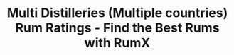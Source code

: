 ---
country:
  categoryID: 48
  code: ''
  en: Multiple countries
  path: multiple-countries
description: Looking for the best rums from the Multi Distilleries? Discover 180 rums
  from Multi Distilleries in the world's largest rum database!
distillery: Multi Distilleries
last_modified_at: '2024-04-19'
permalink: /distilleries/multi-distilleries/
popular_bottlers:
- name: Corman Collins
  path: corman-collins
  rums: 3
- name: 1423 World Class Spirits
  path: 1423-world-class-spirits
  rums: 1
- name: Mez-Clado
  path: mez-clado
  rums: 5
- name: Valinch & Mallet
  path: valinch-mallet
  rums: 2
- name: "Z\xE9ro Nine Spirits"
  path: zero-nine-spirits
  rums: 2
- name: Wu Dram Clan
  path: wu-dram-clan
  rums: 1
- name: Compagnie des Indes
  path: compagnie-des-indes
  rums: 21
- name: Rum Nation
  path: rum-nation
  rums: 2
- name: Ferroni
  path: ferroni
  rums: 2
- name: Elixir Distillers of London
  path: elixir-distillers-of-london
  rums: 4
- name: Famille Ricci
  path: famille-ricci
  rums: 19
- name: Maison Ferrand
  path: maison-ferrand
  rums: 6
- name: Swell de Spirits
  path: swell-de-spirits
  rums: 3
- name: Old Brothers
  path: old-brothers
  rums: 3
- name: "Twelve Whisky d\u2019Aubrac"
  path: twelve-whisky-daubrac
  rums: 6
- name: Oldman Spirits GmbH
  path: oldman-spirits-gmbh
  rums: 2
- name: Elizabeth Yard
  path: elizabeth-yard
  rums: 1
- name: Sun Juice
  path: sun-juice
  rums: 1
- name: 1731 Fine & Rare
  path: 1731-fine-rare
  rums: 1
- name: J.B. Labat
  path: jb-labat
  rums: 1
- name: Dutch East Indies Trading, Ltd.
  path: dutch-east-indies-trading-ltd
  rums: 1
- name: The Duppy Share
  path: the-duppy-share
  rums: 4
- name: Velier
  path: velier
  rums: 8
- name: La Maison & Velier
  path: la-maison-velier
  rums: 1
- name: Bar Rumbullion
  path: bar-rumbullion
  rums: 1
- name: That Boutique-Y Rum Company
  path: that-boutique-y-rum-company
  rums: 7
- name: Master of Malt
  path: master-of-malt
  rums: 2
- name: Romdeluxe
  path: romdeluxe
  rums: 4
- name: "Pusser\u2018s Rum"
  path: pussers-rum
  rums: 3
- name: Lyme Bay Winery
  path: lyme-bay-winery
  rums: 1
- name: Heinz Eggert GmbH
  path: heinz-eggert-gmbh
  rums: 1
- name: Rest & Be Thankful
  path: rest-be-thankful
  rums: 1
- name: Precious Liquors
  path: precious-liquors
  rums: 1
- name: Fine Spirits
  path: fine-spirits
  rums: 1
- name: Rum Blending Company
  path: rum-blending-company
  rums: 1
- name: Custom Spirit Co.
  path: custom-spirit-co
  rums: 4
- name: Marskdestilleriet
  path: marskdestilleriet
  rums: 1
- name: Samaroli
  path: samaroli
  rums: 2
- name: King Cask
  path: king-cask
  rums: 1
- name: Cave Guildive
  path: cave-guildive
  rums: 1
- name: "\xD6stg\xF6ta Rom AB"
  path: ostgota-rom-ab
  rums: 2
- name: Rum Runner
  path: rum-runner
  rums: 1
- name: Moon Import
  path: moon-import
  rums: 2
- name: Raising Glasses
  path: raising-glasses
  rums: 1
- name: "Alfred Lamb\u2018s"
  path: alfred-lambs
  rums: 1
- name: Pellegrini
  path: pellegrini
  rums: 1
- name: Five & 20 Spirits
  path: five-20-spirits
  rums: 1
- name: Whiskymax
  path: whiskymax
  rums: 1
- name: Bristol Classic Rum
  path: bristol-classic-rum
  rums: 1
- name: "Distillerie Du P\xE9rigord"
  path: distillerie-du-perigord
  rums: 1
- name: Navy Island
  path: navy-island
  rums: 1
- name: Les Rhums du Sud
  path: les-rhums-du-sud
  rums: 1
- name: Le Liquoriste
  path: le-liquoriste
  rums: 1
- name: UK Navy SRD Taunton
  path: uk-navy-srd-taunton
  rums: 1
- name: Vagabond Spirits
  path: vagabond-spirits
  rums: 1
- name: Spirit of Rum
  path: spirit-of-rum
  rums: 2
- name: Silent Ambassador
  path: silent-ambassador
  rums: 1
- name: Hemingway Rum
  path: hemingway-rum
  rums: 1
- name: Border Wine Merchants
  path: border-wine-merchants
  rums: 1
- name: One Eyed Spirit
  path: one-eyed-spirit
  rums: 1
- name: House of Rum
  path: house-of-rum
  rums: 1
- name: Pope Spirits
  path: pope-spirits
  rums: 1
ratings:
  chartData:
  - - '5'
    - 6
    - '#E03E2C'
  - - '15'
    - 4
    - '#E03E2C'
  - - '25'
    - 4
    - '#E03E2C'
  - - '35'
    - 32
    - '#E03E2C'
  - - '45'
    - 81
    - '#EFB500'
  - - '55'
    - 197
    - '#EFB500'
  - - '65'
    - 724
    - '#EFB500'
  - - '75'
    - 1808
    - '#2AA14C'
  - - '85'
    - 1688
    - '#2AA14C'
  - - '95'
    - 233
    - '#2AA14C'
  finishTagsFrequency:
  - - category: &id001
        bgColor: '621812'
        en: Woody
        fgColor: FFFFFF
      categoryID: '17'
      en: Woody
    - 50
  - - category: *id001
      categoryID: '17'
      en: Barrel
    - 20
  - - category: &id003
        bgColor: '621812'
        en: Roasted
        fgColor: FFFFFF
      categoryID: '16'
      en: Roasted
    - 19
  - - category:
        bgColor: '621812'
        en: Spices
        fgColor: FFFFFF
      categoryID: '15'
      en: Vanilla
    - 19
  - - category: *id001
      categoryID: '17'
      en: Oak
    - 18
  - - category:
        bgColor: c48c31
        en: Caramel
        fgColor: FFFFFF
      categoryID: '10'
      en: Caramel
    - 18
  - - category: &id002
        bgColor: 3D77BD
        en: Tastes
        fgColor: FFFFFF
      categoryID: '6'
      en: Spice
    - 18
  - - category:
        bgColor: 7d8386
        en: Mouthfeel
        fgColor: FFFFFF
      categoryID: '7'
      en: Dry
    - 18
  - - category: *id002
      categoryID: '6'
      en: Bitter
    - 17
  - - category: *id003
      categoryID: '16'
      en: Smoky
    - 17
  - - category:
        bgColor: '621812'
        en: Chocolate
        fgColor: FFFFFF
      categoryID: '12'
      en: Chocolate
    - 16
  - - category: *id002
      categoryID: '6'
      en: Spicy
    - 16
  - - category: &id004
        bgColor: c13852
        en: TropicalFruit
        fgColor: FFFFFF
      categoryID: '2'
      en: Tropical fruit
    - 15
  - - category: *id002
      categoryID: '6'
      en: Sweet
    - 15
  - - category:
        bgColor: c13852
        en: Fruity
        fgColor: FFFFFF
      categoryID: '0'
      en: Fruity
    - 15
  - - category:
        bgColor: c13852
        en: DriedFruit
        fgColor: FFFFFF
      categoryID: '1'
      en: Dried fruit
    - 14
  - - category:
        bgColor: c13852
        en: Citrus
        fgColor: FFFFFF
      categoryID: '3'
      en: Citrus
    - 12
  - - category: *id004
      categoryID: '2'
      en: Pineapple
    - 12
  - - category:
        bgColor: 1a727e
        en: Medicinal
        fgColor: FFFFFF
      categoryID: '5'
      en: Ester
    - 11
  - - category: *id004
      categoryID: '2'
      en: Banana
    - 11
  nosingTagsFrequency:
  - - category:
        bgColor: '621812'
        en: Spices
        fgColor: FFFFFF
      categoryID: '15'
      en: Vanilla
    - 51
  - - category: &id005
        bgColor: c13852
        en: TropicalFruit
        fgColor: FFFFFF
      categoryID: '2'
      en: Tropical fruit
    - 40
  - - category: *id005
      categoryID: '2'
      en: Banana
    - 40
  - - category:
        bgColor: '621812'
        en: Woody
        fgColor: FFFFFF
      categoryID: '17'
      en: Woody
    - 40
  - - category:
        bgColor: c13852
        en: Fruity
        fgColor: FFFFFF
      categoryID: '0'
      en: Fruity
    - 36
  - - category: &id008
        bgColor: 1a727e
        en: Medicinal
        fgColor: FFFFFF
      categoryID: '5'
      en: Ester
    - 35
  - - category: *id005
      categoryID: '2'
      en: Pineapple
    - 32
  - - category:
        bgColor: c48c31
        en: Caramel
        fgColor: FFFFFF
      categoryID: '10'
      en: Caramel
    - 27
  - - category: &id006
        bgColor: 3D77BD
        en: Tastes
        fgColor: FFFFFF
      categoryID: '6'
      en: Sweet
    - 20
  - - category: &id007
        bgColor: c13852
        en: DriedFruit
        fgColor: FFFFFF
      categoryID: '1'
      en: Dried fruit
    - 20
  - - category: *id006
      categoryID: '6'
      en: Spicy
    - 17
  - - category:
        bgColor: 1a727e
        en: Alcoholic
        fgColor: FFFFFF
      categoryID: '4'
      en: Alcoholic
    - 16
  - - category: *id006
      categoryID: '6'
      en: Spice
    - 16
  - - category:
        bgColor: '197145'
        en: Vegetal
        fgColor: FFFFFF
      categoryID: '21'
      en: Fresh
    - 16
  - - category:
        bgColor: '197145'
        en: Floral
        fgColor: FFFFFF
      categoryID: '22'
      en: Floral
    - 15
  - - category: *id007
      categoryID: '1'
      en: Raisin
    - 14
  - - category: *id008
      categoryID: '5'
      en: Glue
    - 14
  - - category:
        bgColor: c13852
        en: Citrus
        fgColor: FFFFFF
      categoryID: '3'
      en: Citrus
    - 14
  - - category: *id008
      categoryID: '5'
      en: Solvents
    - 12
  - - category:
        bgColor: '621812'
        en: Roasted
        fgColor: FFFFFF
      categoryID: '16'
      en: Roasted
    - 12
  ratings:
  - 74
  - 78
  - 80
  - 74
  - 79
  - 78
  - 77
  - 85
  - 76
  - 83
  - 86
  - 77
  - 73
  - 78
  - 71
  - 80
  - 86
  - 82
  - 84
  - 84
  - 85
  - 80
  - 47
  - 50
  - 83
  - 82
  - 85
  - 80
  - 83
  - 84
  - 84
  - 85
  - 84
  - 84
  - 85
  - 82
  - 92
  - 79
  - 80
  - 82
  - 84
  - 82
  - 84
  - 82
  - 78
  - 83
  - 77
  - 75
  - 82
  - 82
  - 85
  - 80
  - 85
  - 80
  - 81
  - 81
  - 84
  - 94
  - 81
  - 82
  - 82
  - 87
  - 82
  - 71
  - 79
  - 76
  - 93
  - 85
  - 84
  - 85
  - 88
  - 79
  - 85
  - 84
  - 84
  - 82
  - 78
  - 79
  - 83
  - 89
  - 83
  - 84
  - 86
  - 88
  - 87
  - 70
  - 90
  - 88
  - 87
  - 80
  - 85
  - 86
  - 86
  - 85
  - 83
  - 90
  - 84
  - 100
  - 90
  - 87
  - 84
  - 84
  - 88
  - 87
  - 80
  - 89
  - 84
  - 80
  - 78
  - 85
  - 84
  - 89
  - 79
  - 84
  - 87
  - 80
  - 86
  - 81
  - 87
  - 85
  - 85
  - 85
  - 70
  - 71
  - 75
  - 75
  - 88
  - 84
  - 86
  - 84
  - 87
  - 85
  - 84
  - 85
  - 85
  - 79
  - 87
  - 73
  - 85
  - 84
  - 87
  - 82
  - 90
  - 87
  - 80
  - 75
  - 90
  - 78
  - 87
  - 90
  - 85
  - 80
  - 82
  - 87
  - 94
  - 86
  - 86
  - 82
  - 86
  - 86
  - 83
  - 86
  - 88
  - 82
  - 88
  - 88
  - 85
  - 80
  - 82
  - 86
  - 90
  - 85
  - 83
  - 84
  - 80
  - 84
  - 90
  - 80
  - 86
  - 84
  - 78
  - 82
  - 67
  - 67
  - 75
  - 70
  - 60
  - 51
  - 41
  - 56
  - 65
  - 73
  - 61
  - 60
  - 80
  - 71
  - 77
  - 69
  - 78
  - 72
  - 75
  - 77
  - 67
  - 62
  - 73
  - 72
  - 78
  - 60
  - 74
  - 88
  - 80
  - 79
  - 72
  - 63
  - 84
  - 80
  - 66
  - 74
  - 85
  - 82
  - 65
  - 15
  - 40
  - 69
  - 65
  - 70
  - 75
  - 63
  - 64
  - 70
  - 76
  - 84
  - 64
  - 80
  - 88
  - 64
  - 70
  - 64
  - 70
  - 65
  - 78
  - 80
  - 80
  - 85
  - 40
  - 70
  - 77
  - 50
  - 50
  - 70
  - 80
  - 70
  - 69
  - 70
  - 70
  - 70
  - 56
  - 40
  - 58
  - 55
  - 60
  - 81
  - 71
  - 50
  - 40
  - 69
  - 80
  - 80
  - 70
  - 63
  - 70
  - 70
  - 70
  - 60
  - 50
  - 74
  - 90
  - 74
  - 76
  - 75
  - 70
  - 69
  - 70
  - 80
  - 80
  - 50
  - 80
  - 70
  - 70
  - 70
  - 80
  - 80
  - 50
  - 73
  - 80
  - 70
  - 80
  - 70
  - 70
  - 75
  - 81
  - 70
  - 70
  - 80
  - 74
  - 72
  - 80
  - 72
  - 40
  - 75
  - 75
  - 62
  - 70
  - 68
  - 79
  - 70
  - 58
  - 72
  - 63
  - 75
  - 73
  - 79
  - 60
  - 50
  - 71
  - 70
  - 52
  - 75
  - 74
  - 69
  - 38
  - 67
  - 70
  - 73
  - 60
  - 75
  - 75
  - 86
  - 80
  - 68
  - 64
  - 74
  - 77
  - 75
  - 70
  - 57
  - 88
  - 80
  - 70
  - 72
  - 70
  - 70
  - 70
  - 71
  - 72
  - 80
  - 49
  - 75
  - 54
  - 72
  - 75
  - 73
  - 70
  - 68
  - 69
  - 68
  - 75
  - 81
  - 60
  - 69
  - 65
  - 72
  - 71
  - 63
  - 70
  - 80
  - 85
  - 88
  - 83
  - 80
  - 84
  - 85
  - 82
  - 72
  - 85
  - 81
  - 82
  - 91
  - 83
  - 83
  - 86
  - 93
  - 89
  - 90
  - 90
  - 85
  - 88
  - 90
  - 89
  - 82
  - 92
  - 85
  - 87
  - 88
  - 85
  - 75
  - 85
  - 90
  - 93
  - 82
  - 68
  - 85
  - 85
  - 86
  - 88
  - 88
  - 91
  - 86
  - 81
  - 83
  - 87
  - 83
  - 86
  - 89
  - 88
  - 90
  - 89
  - 88
  - 80
  - 79
  - 95
  - 85
  - 86
  - 88
  - 89
  - 88
  - 87
  - 87
  - 86
  - 81
  - 87
  - 89
  - 77
  - 70
  - 83
  - 50
  - 83
  - 82
  - 82
  - 87
  - 90
  - 86
  - 89
  - 80
  - 84
  - 88
  - 90
  - 85
  - 80
  - 90
  - 88
  - 74
  - 100
  - 93
  - 89
  - 78
  - 85
  - 91
  - 84
  - 81
  - 88
  - 90
  - 100
  - 89
  - 80
  - 86
  - 85
  - 88
  - 89
  - 87
  - 88
  - 92
  - 89
  - 70
  - 90
  - 80
  - 90
  - 86
  - 78
  - 84
  - 85
  - 88
  - 80
  - 83
  - 90
  - 82
  - 86
  - 92
  - 89
  - 89
  - 85
  - 89
  - 90
  - 84
  - 89
  - 87
  - 90
  - 88
  - 86
  - 82
  - 90
  - 80
  - 65
  - 88
  - 88
  - 88
  - 87
  - 80
  - 87
  - 88
  - 88
  - 88
  - 87
  - 82
  - 70
  - 84
  - 86
  - 89
  - 70
  - 72
  - 90
  - 85
  - 84
  - 85
  - 86
  - 65
  - 88
  - 88
  - 89
  - 85
  - 86
  - 76
  - 88
  - 88
  - 85
  - 87
  - 87
  - 91
  - 60
  - 85
  - 80
  - 92
  - 93
  - 87
  - 83
  - 88
  - 68
  - 92
  - 89
  - 93
  - 72
  - 88
  - 83
  - 78
  - 91
  - 91
  - 91
  - 85
  - 90
  - 82
  - 86
  - 85
  - 81
  - 90
  - 86
  - 88
  - 82
  - 66
  - 75
  - 80
  - 56
  - 80
  - 88
  - 70
  - 78
  - 70
  - 55
  - 72
  - 78
  - 72
  - 100
  - 88
  - 72
  - 70
  - 60
  - 68
  - 81
  - 80
  - 60
  - 55
  - 80
  - 75
  - 75
  - 59
  - 70
  - 73
  - 75
  - 69
  - 75
  - 66
  - 58
  - 73
  - 65
  - 73
  - 67
  - 76
  - 50
  - 73
  - 80
  - 74
  - 75
  - 76
  - 80
  - 71
  - 77
  - 70
  - 76
  - 79
  - 78
  - 56
  - 50
  - 75
  - 80
  - 72
  - 75
  - 75
  - 80
  - 80
  - 71
  - 74
  - 71
  - 75
  - 72
  - 72
  - 70
  - 100
  - 70
  - 75
  - 61
  - 68
  - 80
  - 76
  - 77
  - 85
  - 72
  - 70
  - 81
  - 70
  - 85
  - 90
  - 60
  - 55
  - 70
  - 74
  - 80
  - 60
  - 75
  - 80
  - 60
  - 80
  - 35
  - 70
  - 70
  - 70
  - 66
  - 65
  - 80
  - 60
  - 76
  - 80
  - 70
  - 75
  - 80
  - 85
  - 80
  - 68
  - 67
  - 75
  - 52
  - 70
  - 60
  - 60
  - 73
  - 70
  - 77
  - 52
  - 70
  - 72
  - 76
  - 70
  - 75
  - 74
  - 90
  - 80
  - 70
  - 70
  - 66
  - 70
  - 73
  - 90
  - 70
  - 75
  - 70
  - 74
  - 80
  - 70
  - 70
  - 78
  - 70
  - 76
  - 80
  - 70
  - 66
  - 78
  - 80
  - 70
  - 75
  - 80
  - 74
  - 82
  - 80
  - 78
  - 77
  - 65
  - 72
  - 78
  - 78
  - 79
  - 70
  - 75
  - 79
  - 70
  - 80
  - 64
  - 79
  - 67
  - 70
  - 67
  - 64
  - 69
  - 75
  - 72
  - 88
  - 68
  - 79
  - 51
  - 70
  - 57
  - 72
  - 68
  - 69
  - 73
  - 69
  - 71
  - 60
  - 68
  - 86
  - 71
  - 77
  - 80
  - 79
  - 75
  - 80
  - 50
  - 73
  - 73
  - 70
  - 70
  - 73
  - 68
  - 82
  - 89
  - 81
  - 76
  - 63
  - 81
  - 76
  - 74
  - 90
  - 74
  - 62
  - 75
  - 74
  - 75
  - 71
  - 78
  - 60
  - 72
  - 72
  - 75
  - 62
  - 70
  - 70
  - 73
  - 79
  - 80
  - 69
  - 69
  - 62
  - 70
  - 77
  - 80
  - 78
  - 74
  - 79
  - 81
  - 84
  - 72
  - 82
  - 79
  - 78
  - 73
  - 72
  - 87
  - 79
  - 84
  - 81
  - 84
  - 80
  - 84
  - 82
  - 80
  - 82
  - 84
  - 82
  - 81
  - 82
  - 82
  - 81
  - 86
  - 86
  - 84
  - 85
  - 79
  - 90
  - 80
  - 82
  - 94
  - 82
  - 84
  - 79
  - 82
  - 85
  - 75
  - 80
  - 81
  - 100
  - 81
  - 100
  - 83
  - 79
  - 88
  - 81
  - 80
  - 80
  - 84
  - 82
  - 80
  - 80
  - 81
  - 79
  - 81
  - 82
  - 80
  - 87
  - 82
  - 82
  - 83
  - 81
  - 87
  - 62
  - 65
  - 76
  - 84
  - 70
  - 80
  - 73
  - 78
  - 59
  - 85
  - 77
  - 80
  - 69
  - 65
  - 70
  - 77
  - 67
  - 79
  - 69
  - 65
  - 70
  - 85
  - 75
  - 71
  - 81
  - 84
  - 79
  - 73
  - 80
  - 75
  - 79
  - 77
  - 76
  - 65
  - 80
  - 50
  - 75
  - 76
  - 75
  - 90
  - 76
  - 80
  - 73
  - 79
  - 90
  - 80
  - 65
  - 77
  - 70
  - 70
  - 71
  - 66
  - 80
  - 83
  - 60
  - 97
  - 75
  - 77
  - 90
  - 68
  - 90
  - 75
  - 77
  - 75
  - 71
  - 65
  - 80
  - 10
  - 80
  - 80
  - 85
  - 77
  - 77
  - 79
  - 79
  - 80
  - 79
  - 74
  - 85
  - 78
  - 78
  - 79
  - 79
  - 77
  - 82
  - 74
  - 76
  - 75
  - 65
  - 78
  - 65
  - 80
  - 75
  - 69
  - 79
  - 74
  - 80
  - 73
  - 52
  - 60
  - 84
  - 71
  - 76
  - 75
  - 74
  - 70
  - 75
  - 40
  - 57
  - 75
  - 80
  - 82
  - 69
  - 81
  - 87
  - 78
  - 82
  - 92
  - 88
  - 98
  - 86
  - 83
  - 82
  - 80
  - 74
  - 89
  - 88
  - 88
  - 88
  - 82
  - 86
  - 80
  - 75
  - 86
  - 83
  - 82
  - 78
  - 89
  - 89
  - 81
  - 81
  - 88
  - 85
  - 90
  - 84
  - 74
  - 70
  - 84
  - 82
  - 59
  - 80
  - 84
  - 72
  - 88
  - 83
  - 84
  - 82
  - 87
  - 89
  - 89
  - 92
  - 73
  - 65
  - 75
  - 67
  - 72
  - 76
  - 69
  - 72
  - 65
  - 70
  - 68
  - 67
  - 80
  - 70
  - 75
  - 70
  - 85
  - 74
  - 81
  - 48
  - 39
  - 68
  - 36
  - 60
  - 50
  - 67
  - 60
  - 65
  - 58
  - 21
  - 80
  - 64
  - 69
  - 79
  - 70
  - 65
  - 65
  - 70
  - 52
  - 70
  - 83
  - 69
  - 60
  - 86
  - 87
  - 82
  - 88
  - 82
  - 84
  - 90
  - 90
  - 82
  - 83
  - 87
  - 84
  - 83
  - 88
  - 71
  - 70
  - 77
  - 68
  - 68
  - 80
  - 79
  - 59
  - 77
  - 53
  - 90
  - 65
  - 70
  - 69
  - 65
  - 70
  - 40
  - 70
  - 70
  - 70
  - 70
  - 74
  - 70
  - 68
  - 70
  - 66
  - 55
  - 74
  - 72
  - 70
  - 67
  - 72
  - 77
  - 69
  - 71
  - 70
  - 67
  - 67
  - 70
  - 70
  - 70
  - 70
  - 60
  - 74
  - 70
  - 73
  - 80
  - 60
  - 70
  - 40
  - 70
  - 85
  - 45
  - 70
  - 82
  - 72
  - 75
  - 69
  - 70
  - 77
  - 70
  - 74
  - 80
  - 81
  - 72
  - 60
  - 72
  - 69
  - 71
  - 64
  - 75
  - 72
  - 70
  - 72
  - 64
  - 67
  - 40
  - 90
  - 70
  - 70
  - 70
  - 78
  - 72
  - 70
  - 60
  - 75
  - 45
  - 70
  - 68
  - 83
  - 84
  - 79
  - 65
  - 75
  - 80
  - 80
  - 70
  - 73
  - 89
  - 69
  - 74
  - 85
  - 93
  - 87
  - 89
  - 85
  - 82
  - 65
  - 80
  - 74
  - 77
  - 75
  - 75
  - 72
  - 60
  - 100
  - 76
  - 75
  - 73
  - 76
  - 81
  - 65
  - 75
  - 82
  - 78
  - 70
  - 80
  - 72
  - 60
  - 78
  - 78
  - 75
  - 75
  - 40
  - 77
  - 73
  - 78
  - 67
  - 77
  - 72
  - 78
  - 72
  - 73
  - 74
  - 78
  - 71
  - 85
  - 72
  - 67
  - 68
  - 66
  - 75
  - 74
  - 77
  - 78
  - 78
  - 82
  - 77
  - 72
  - 60
  - 65
  - 80
  - 78
  - 77
  - 60
  - 77
  - 79
  - 76
  - 69
  - 76
  - 78
  - 63
  - 65
  - 74
  - 72
  - 70
  - 74
  - 69
  - 74
  - 68
  - 71
  - 70
  - 72
  - 61
  - 70
  - 69
  - 70
  - 69
  - 78
  - 100
  - 75
  - 78
  - 86
  - 76
  - 80
  - 72
  - 85
  - 78
  - 83
  - 83
  - 87
  - 77
  - 78
  - 73
  - 79
  - 80
  - 80
  - 79
  - 62
  - 79
  - 66
  - 75
  - 76
  - 83
  - 82
  - 77
  - 82
  - 80
  - 81
  - 80
  - 80
  - 81
  - 85
  - 66
  - 80
  - 82
  - 80
  - 80
  - 83
  - 80
  - 80
  - 83
  - 82
  - 83
  - 84
  - 80
  - 77
  - 80
  - 80
  - 79
  - 80
  - 82
  - 80
  - 80
  - 82
  - 90
  - 90
  - 81
  - 84
  - 76
  - 82
  - 78
  - 80
  - 80
  - 79
  - 77
  - 85
  - 78
  - 84
  - 84
  - 79
  - 80
  - 75
  - 88
  - 83
  - 85
  - 80
  - 81
  - 80
  - 84
  - 78
  - 77
  - 70
  - 68
  - 82
  - 84
  - 80
  - 88
  - 77
  - 82
  - 70
  - 75
  - 85
  - 84
  - 85
  - 81
  - 83
  - 86
  - 86
  - 86
  - 85
  - 75
  - 84
  - 80
  - 88
  - 72
  - 65
  - 59
  - 80
  - 60
  - 60
  - 88
  - 69
  - 70
  - 59
  - 75
  - 70
  - 65
  - 65
  - 71
  - 70
  - 69
  - 64
  - 80
  - 50
  - 90
  - 75
  - 71
  - 73
  - 73
  - 65
  - 70
  - 80
  - 78
  - 66
  - 75
  - 61
  - 70
  - 70
  - 75
  - 67
  - 75
  - 75
  - 78
  - 79
  - 79
  - 76
  - 83
  - 87
  - 86
  - 80
  - 83
  - 80
  - 79
  - 84
  - 74
  - 81
  - 82
  - 80
  - 80
  - 80
  - 79
  - 85
  - 84
  - 83
  - 84
  - 81
  - 84
  - 83
  - 82
  - 82
  - 85
  - 72
  - 80
  - 84
  - 85
  - 82
  - 83
  - 80
  - 72
  - 84
  - 86
  - 87
  - 90
  - 58
  - 64
  - 79
  - 84
  - 86
  - 92
  - 83
  - 85
  - 86
  - 79
  - 80
  - 87
  - 79
  - 81
  - 79
  - 83
  - 85
  - 84
  - 85
  - 80
  - 79
  - 80
  - 89
  - 70
  - 82
  - 81
  - 90
  - 85
  - 83
  - 83
  - 80
  - 80
  - 84
  - 82
  - 85
  - 80
  - 80
  - 82
  - 85
  - 89
  - 84
  - 89
  - 84
  - 88
  - 88
  - 80
  - 85
  - 84
  - 82
  - 87
  - 90
  - 84
  - 86
  - 73
  - 87
  - 89
  - 77
  - 84
  - 83
  - 75
  - 82
  - 50
  - 85
  - 84
  - 81
  - 73
  - 83
  - 79
  - 90
  - 84
  - 81
  - 82
  - 82
  - 86
  - 82
  - 79
  - 82
  - 86
  - 77
  - 74
  - 84
  - 82
  - 75
  - 89
  - 77
  - 77
  - 76
  - 70
  - 76
  - 75
  - 74
  - 73
  - 78
  - 75
  - 80
  - 80
  - 20
  - 70
  - 76
  - 72
  - 72
  - 70
  - 70
  - 70
  - 45
  - 75
  - 79
  - 72
  - 76
  - 66
  - 78
  - 76
  - 72
  - 72
  - 65
  - 90
  - 90
  - 90
  - 90
  - 88
  - 75
  - 91
  - 93
  - 90
  - 91
  - 92
  - 87
  - 92
  - 81
  - 89
  - 90
  - 75
  - 89
  - 84
  - 88
  - 83
  - 100
  - 89
  - 95
  - 90
  - 86
  - 90
  - 90
  - 88
  - 80
  - 88
  - 88
  - 88
  - 83
  - 88
  - 75
  - 89
  - 86
  - 88
  - 87
  - 90
  - 86
  - 86
  - 84
  - 70
  - 88
  - 83
  - 76
  - 80
  - 85
  - 87
  - 81
  - 81
  - 80
  - 82
  - 83
  - 88
  - 80
  - 70
  - 65
  - 86
  - 83
  - 87
  - 83
  - 92
  - 82
  - 87
  - 85
  - 84
  - 89
  - 87
  - 90
  - 84
  - 32
  - 81
  - 86
  - 83
  - 89
  - 86
  - 85
  - 83
  - 85
  - 85
  - 84
  - 85
  - 85
  - 84
  - 83
  - 84
  - 88
  - 83
  - 86
  - 85
  - 84
  - 84
  - 81
  - 86
  - 80
  - 77
  - 76
  - 55
  - 72
  - 82
  - 84
  - 70
  - 68
  - 75
  - 72
  - 70
  - 68
  - 85
  - 78
  - 78
  - 71
  - 75
  - 79
  - 75
  - 75
  - 79
  - 60
  - 65
  - 44
  - 81
  - 82
  - 60
  - 75
  - 65
  - 56
  - 71
  - 70
  - 45
  - 56
  - 64
  - 85
  - 55
  - 79
  - 72
  - 78
  - 66
  - 75
  - 83
  - 70
  - 74
  - 56
  - 63
  - 75
  - 69
  - 79
  - 75
  - 76
  - 70
  - 78
  - 84
  - 76
  - 81
  - 77
  - 70
  - 77
  - 80
  - 70
  - 66
  - 78
  - 79
  - 47
  - 80
  - 76
  - 73
  - 80
  - 76
  - 70
  - 78
  - 74
  - 80
  - 55
  - 72
  - 77
  - 80
  - 72
  - 69
  - 58
  - 66
  - 71
  - 73
  - 76
  - 75
  - 78
  - 69
  - 77
  - 74
  - 78
  - 65
  - 74
  - 65
  - 70
  - 76
  - 100
  - 81
  - 70
  - 65
  - 71
  - 73
  - 73
  - 80
  - 80
  - 57
  - 74
  - 71
  - 74
  - 80
  - 90
  - 70
  - 78
  - 80
  - 70
  - 86
  - 80
  - 73
  - 87
  - 80
  - 79
  - 75
  - 70
  - 60
  - 79
  - 78
  - 80
  - 76
  - 75
  - 80
  - 70
  - 70
  - 77
  - 74
  - 76
  - 80
  - 78
  - 78
  - 86
  - 84
  - 79
  - 25
  - 70
  - 71
  - 78
  - 76
  - 75
  - 74
  - 82
  - 70
  - 90
  - 80
  - 76
  - 66
  - 77
  - 70
  - 50
  - 70
  - 60
  - 75
  - 83
  - 75
  - 81
  - 80
  - 40
  - 74
  - 86
  - 75
  - 53
  - 78
  - 79
  - 73
  - 50
  - 70
  - 70
  - 73
  - 80
  - 72
  - 35
  - 76
  - 75
  - 77
  - 81
  - 78
  - 80
  - 80
  - 65
  - 78
  - 47
  - 65
  - 79
  - 90
  - 75
  - 74
  - 80
  - 67
  - 59
  - 85
  - 73
  - 79
  - 80
  - 69
  - 75
  - 75
  - 67
  - 72
  - 75
  - 90
  - 80
  - 80
  - 74
  - 60
  - 80
  - 76
  - 76
  - 76
  - 78
  - 76
  - 80
  - 70
  - 70
  - 70
  - 76
  - 75
  - 78
  - 64
  - 81
  - 92
  - 77
  - 56
  - 72
  - 75
  - 78
  - 74
  - 75
  - 64
  - 55
  - 55
  - 76
  - 70
  - 80
  - 85
  - 62
  - 81
  - 79
  - 77
  - 70
  - 78
  - 80
  - 67
  - 74
  - 80
  - 79
  - 74
  - 87
  - 75
  - 55
  - 69
  - 80
  - 80
  - 76
  - 81
  - 74
  - 76
  - 79
  - 77
  - 67
  - 71
  - 73
  - 79
  - 72
  - 75
  - 76
  - 79
  - 75
  - 82
  - 68
  - 78
  - 92
  - 84
  - 80
  - 70
  - 65
  - 75
  - 76
  - 91
  - 85
  - 70
  - 78
  - 80
  - 80
  - 85
  - 70
  - 63
  - 60
  - 67
  - 68
  - 74
  - 68
  - 81
  - 82
  - 88
  - 87
  - 85
  - 89
  - 86
  - 88
  - 86
  - 72
  - 71
  - 73
  - 73
  - 50
  - 68
  - 59
  - 63
  - 40
  - 45
  - 80
  - 48
  - 62
  - 91
  - 94
  - 72
  - 78
  - 50
  - 78
  - 81
  - 82
  - 84
  - 87
  - 79
  - 83
  - 75
  - 72
  - 78
  - 70
  - 70
  - 75
  - 77
  - 90
  - 84
  - 90
  - 74
  - 60
  - 81
  - 78
  - 80
  - 79
  - 80
  - 83
  - 74
  - 83
  - 94
  - 90
  - 93
  - 88
  - 84
  - 92
  - 98
  - 90
  - 88
  - 90
  - 94
  - 93
  - 87
  - 90
  - 88
  - 91
  - 86
  - 90
  - 88
  - 89
  - 93
  - 88
  - 90
  - 80
  - 82
  - 85
  - 91
  - 91
  - 80
  - 83
  - 84
  - 93
  - 90
  - 85
  - 91
  - 91
  - 91
  - 88
  - 100
  - 93
  - 86
  - 90
  - 100
  - 89
  - 85
  - 89
  - 81
  - 80
  - 88
  - 89
  - 89
  - 92
  - 94
  - 88
  - 94
  - 91
  - 91
  - 92
  - 93
  - 90
  - 92
  - 94
  - 92
  - 89
  - 84
  - 90
  - 84
  - 90
  - 90
  - 98
  - 92
  - 89
  - 92
  - 89
  - 88
  - 90
  - 95
  - 73
  - 90
  - 80
  - 95
  - 91
  - 90
  - 94
  - 84
  - 84
  - 91
  - 91
  - 85
  - 83
  - 93
  - 90
  - 91
  - 91
  - 99
  - 90
  - 89
  - 85
  - 89
  - 89
  - 74
  - 77
  - 69
  - 70
  - 89
  - 80
  - 75
  - 74
  - 76
  - 78
  - 91
  - 70
  - 50
  - 83
  - 67
  - 75
  - 80
  - 70
  - 72
  - 75
  - 93
  - 70
  - 76
  - 77
  - 85
  - 94
  - 91
  - 90
  - 75
  - 79
  - 77
  - 73
  - 85
  - 80
  - 64
  - 83
  - 84
  - 40
  - 69
  - 85
  - 80
  - 84
  - 85
  - 83
  - 88
  - 82
  - 78
  - 83
  - 81
  - 80
  - 75
  - 82
  - 59
  - 83
  - 85
  - 87
  - 78
  - 73
  - 84
  - 82
  - 82
  - 77
  - 86
  - 84
  - 81
  - 81
  - 79
  - 87
  - 84
  - 83
  - 84
  - 96
  - 81
  - 80
  - 84
  - 79
  - 80
  - 85
  - 83
  - 80
  - 79
  - 100
  - 88
  - 77
  - 80
  - 75
  - 84
  - 78
  - 80
  - 80
  - 83
  - 77
  - 77
  - 86
  - 85
  - 65
  - 70
  - 75
  - 61
  - 80
  - 69
  - 75
  - 69
  - 67
  - 60
  - 70
  - 70
  - 68
  - 71
  - 68
  - 82
  - 75
  - 79
  - 73
  - 72
  - 78
  - 77
  - 82
  - 83
  - 79
  - 78
  - 77
  - 64
  - 85
  - 70
  - 80
  - 90
  - 85
  - 57
  - 67
  - 75
  - 70
  - 51
  - 60
  - 65
  - 65
  - 70
  - 40
  - 44
  - 45
  - 75
  - 75
  - 72
  - 70
  - 75
  - 80
  - 75
  - 76
  - 73
  - 70
  - 70
  - 78
  - 75
  - 69
  - 69
  - 78
  - 70
  - 91
  - 78
  - 71
  - 75
  - 76
  - 75
  - 55
  - 82
  - 80
  - 40
  - 60
  - 80
  - 81
  - 88
  - 70
  - 78
  - 80
  - 75
  - 75
  - 70
  - 95
  - 70
  - 76
  - 75
  - 83
  - 73
  - 83
  - 71
  - 69
  - 85
  - 87
  - 74
  - 80
  - 79
  - 60
  - 90
  - 80
  - 70
  - 74
  - 73
  - 60
  - 72
  - 77
  - 78
  - 50
  - 85
  - 72
  - 61
  - 79
  - 70
  - 78
  - 60
  - 70
  - 75
  - 74
  - 75
  - 55
  - 70
  - 70
  - 49
  - 75
  - 70
  - 70
  - 73
  - 70
  - 74
  - 76
  - 79
  - 70
  - 78
  - 77
  - 64
  - 75
  - 92
  - 86
  - 77
  - 70
  - 82
  - 79
  - 85
  - 72
  - 85
  - 65
  - 70
  - 61
  - 65
  - 70
  - 82
  - 76
  - 60
  - 60
  - 70
  - 85
  - 60
  - 79
  - 70
  - 70
  - 80
  - 70
  - 75
  - 59
  - 66
  - 80
  - 70
  - 70
  - 70
  - 73
  - 70
  - 77
  - 74
  - 80
  - 80
  - 66
  - 70
  - 85
  - 82
  - 82
  - 70
  - 81
  - 80
  - 54
  - 85
  - 68
  - 80
  - 65
  - 80
  - 80
  - 73
  - 80
  - 70
  - 90
  - 80
  - 75
  - 80
  - 75
  - 90
  - 70
  - 67
  - 70
  - 72
  - 88
  - 80
  - 68
  - 70
  - 65
  - 70
  - 70
  - 71
  - 60
  - 80
  - 70
  - 60
  - 75
  - 90
  - 44
  - 80
  - 80
  - 75
  - 73
  - 80
  - 59
  - 70
  - 40
  - 70
  - 80
  - 58
  - 80
  - 48
  - 48
  - 69
  - 70
  - 55
  - 73
  - 80
  - 100
  - 70
  - 72
  - 70
  - 69
  - 80
  - 80
  - 40
  - 80
  - 75
  - 80
  - 50
  - 82
  - 80
  - 78
  - 80
  - 70
  - 80
  - 60
  - 74
  - 80
  - 80
  - 77
  - 70
  - 60
  - 70
  - 80
  - 70
  - 61
  - 67
  - 68
  - 82
  - 70
  - 50
  - 65
  - 81
  - 68
  - 50
  - 75
  - 68
  - 75
  - 90
  - 78
  - 63
  - 70
  - 65
  - 73
  - 75
  - 77
  - 50
  - 78
  - 80
  - 70
  - 75
  - 37
  - 74
  - 74
  - 67
  - 75
  - 74
  - 65
  - 60
  - 74
  - 66
  - 80
  - 75
  - 87
  - 30
  - 73
  - 75
  - 78
  - 74
  - 60
  - 81
  - 78
  - 71
  - 69
  - 81
  - 85
  - 74
  - 76
  - 72
  - 85
  - 75
  - 75
  - 73
  - 72
  - 58
  - 74
  - 62
  - 78
  - 71
  - 75
  - 70
  - 73
  - 10
  - 75
  - 54
  - 33
  - 75
  - 77
  - 52
  - 74
  - 74
  - 85
  - 72
  - 80
  - 77
  - 77
  - 83
  - 70
  - 73
  - 59
  - 76
  - 80
  - 80
  - 80
  - 78
  - 68
  - 62
  - 74
  - 71
  - 90
  - 75
  - 70
  - 74
  - 56
  - 73
  - 61
  - 74
  - 73
  - 85
  - 77
  - 73
  - 82
  - 76
  - 79
  - 69
  - 83
  - 86
  - 76
  - 60
  - 80
  - 73
  - 84
  - 70
  - 71
  - 80
  - 72
  - 69
  - 60
  - 73
  - 88
  - 80
  - 81
  - 86
  - 80
  - 65
  - 79
  - 81
  - 78
  - 80
  - 80
  - 79
  - 77
  - 78
  - 81
  - 78
  - 82
  - 79
  - 75
  - 81
  - 84
  - 80
  - 87
  - 85
  - 90
  - 78
  - 78
  - 78
  - 61
  - 82
  - 77
  - 79
  - 79
  - 77
  - 76
  - 80
  - 80
  - 72
  - 77
  - 82
  - 79
  - 75
  - 80
  - 81
  - 80
  - 80
  - 78
  - 66
  - 85
  - 86
  - 80
  - 83
  - 85
  - 84
  - 93
  - 80
  - 80
  - 81
  - 73
  - 87
  - 50
  - 84
  - 85
  - 79
  - 83
  - 79
  - 83
  - 84
  - 85
  - 84
  - 90
  - 78
  - 80
  - 80
  - 85
  - 86
  - 80
  - 81
  - 70
  - 82
  - 84
  - 84
  - 88
  - 80
  - 85
  - 75
  - 60
  - 85
  - 81
  - 79
  - 84
  - 72
  - 83
  - 81
  - 82
  - 86
  - 82
  - 83
  - 92
  - 82
  - 91
  - 80
  - 76
  - 81
  - 88
  - 82
  - 80
  - 69
  - 87
  - 89
  - 88
  - 87
  - 80
  - 86
  - 90
  - 85
  - 88
  - 87
  - 89
  - 92
  - 86
  - 84
  - 88
  - 85
  - 85
  - 87
  - 92
  - 90
  - 89
  - 90
  - 88
  - 95
  - 90
  - 85
  - 92
  - 88
  - 79
  - 91
  - 87
  - 85
  - 84
  - 86
  - 84
  - 84
  - 87
  - 80
  - 89
  - 85
  - 84
  - 88
  - 87
  - 91
  - 97
  - 92
  - 95
  - 92
  - 97
  - 87
  - 93
  - 90
  - 90
  - 88
  - 100
  - 83
  - 94
  - 90
  - 89
  - 85
  - 80
  - 80
  - 82
  - 92
  - 85
  - 90
  - 88
  - 87
  - 81
  - 86
  - 90
  - 89
  - 76
  - 80
  - 90
  - 92
  - 88
  - 85
  - 85
  - 88
  - 84
  - 90
  - 90
  - 90
  - 85
  - 100
  - 84
  - 91
  - 88
  - 91
  - 90
  - 90
  - 90
  - 80
  - 100
  - 79
  - 90
  - 92
  - 85
  - 90
  - 86
  - 80
  - 70
  - 90
  - 88
  - 85
  - 90
  - 89
  - 92
  - 90
  - 88
  - 95
  - 88
  - 85
  - 90
  - 90
  - 91
  - 90
  - 89
  - 89
  - 89
  - 90
  - 86
  - 86
  - 91
  - 90
  - 90
  - 90
  - 90
  - 91
  - 93
  - 87
  - 81
  - 78
  - 87
  - 90
  - 90
  - 90
  - 90
  - 90
  - 89
  - 90
  - 90
  - 90
  - 87
  - 90
  - 90
  - 90
  - 87
  - 90
  - 86
  - 92
  - 90
  - 90
  - 90
  - 91
  - 90
  - 89
  - 92
  - 92
  - 87
  - 86
  - 84
  - 89
  - 89
  - 83
  - 92
  - 88
  - 89
  - 90
  - 90
  - 88
  - 91
  - 88
  - 80
  - 88
  - 88
  - 91
  - 91
  - 93
  - 88
  - 87
  - 78
  - 89
  - 89
  - 88
  - 91
  - 90
  - 91
  - 90
  - 88
  - 90
  - 85
  - 90
  - 87
  - 88
  - 87
  - 89
  - 78
  - 88
  - 83
  - 91
  - 88
  - 86
  - 91
  - 89
  - 93
  - 88
  - 88
  - 87
  - 87
  - 85
  - 88
  - 79
  - 91
  - 93
  - 85
  - 85
  - 90
  - 90
  - 86
  - 90
  - 87
  - 91
  - 91
  - 88
  - 90
  - 88
  - 93
  - 90
  - 90
  - 91
  - 91
  - 91
  - 80
  - 89
  - 88
  - 89
  - 90
  - 89
  - 90
  - 92
  - 88
  - 85
  - 90
  - 89
  - 85
  - 91
  - 90
  - 87
  - 91
  - 93
  - 87
  - 85
  - 92
  - 75
  - 67
  - 59
  - 65
  - 52
  - 80
  - 61
  - 63
  - 67
  - 85
  - 74
  - 69
  - 77
  - 70
  - 70
  - 65
  - 55
  - 70
  - 56
  - 67
  - 75
  - 85
  - 79
  - 85
  - 82
  - 69
  - 69
  - 69
  - 67
  - 75
  - 62
  - 78
  - 70
  - 76
  - 73
  - 71
  - 60
  - 76
  - 66
  - 87
  - 85
  - 90
  - 87
  - 66
  - 87
  - 84
  - 70
  - 75
  - 75
  - 82
  - 84
  - 81
  - 93
  - 85
  - 79
  - 89
  - 89
  - 86
  - 86
  - 85
  - 86
  - 88
  - 86
  - 87
  - 95
  - 86
  - 94
  - 89
  - 88
  - 80
  - 89
  - 88
  - 86
  - 82
  - 81
  - 88
  - 95
  - 94
  - 40
  - 88
  - 89
  - 89
  - 63
  - 87
  - 90
  - 80
  - 84
  - 80
  - 85
  - 88
  - 76
  - 84
  - 86
  - 87
  - 89
  - 86
  - 72
  - 88
  - 87
  - 88
  - 84
  - 80
  - 88
  - 93
  - 81
  - 90
  - 85
  - 85
  - 88
  - 88
  - 88
  - 88
  - 90
  - 79
  - 88
  - 90
  - 87
  - 89
  - 87
  - 88
  - 89
  - 80
  - 88
  - 84
  - 89
  - 89
  - 86
  - 92
  - 87
  - 88
  - 81
  - 85
  - 86
  - 87
  - 86
  - 80
  - 86
  - 86
  - 81
  - 86
  - 75
  - 92
  - 88
  - 79
  - 90
  - 84
  - 85
  - 95
  - 80
  - 85
  - 85
  - 86
  - 82
  - 91
  - 80
  - 85
  - 87
  - 87
  - 87
  - 87
  - 90
  - 82
  - 88
  - 85
  - 84
  - 88
  - 90
  - 87
  - 89
  - 80
  - 65
  - 85
  - 80
  - 89
  - 99
  - 87
  - 82
  - 89
  - 96
  - 91
  - 83
  - 85
  - 89
  - 80
  - 85
  - 90
  - 87
  - 90
  - 87
  - 86
  - 65
  - 87
  - 87
  - 90
  - 92
  - 86
  - 90
  - 86
  - 87
  - 88
  - 87
  - 90
  - 85
  - 91
  - 83
  - 78
  - 62
  - 90
  - 84
  - 86
  - 85
  - 80
  - 84
  - 82
  - 87
  - 85
  - 85
  - 88
  - 83
  - 80
  - 90
  - 85
  - 87
  - 91
  - 83
  - 83
  - 87
  - 85
  - 85
  - 84
  - 85
  - 89
  - 96
  - 78
  - 89
  - 86
  - 88
  - 93
  - 80
  - 89
  - 85
  - 87
  - 90
  - 82
  - 89
  - 86
  - 89
  - 86
  - 87
  - 84
  - 87
  - 87
  - 88
  - 83
  - 81
  - 88
  - 88
  - 91
  - 89
  - 89
  - 84
  - 89
  - 82
  - 78
  - 90
  - 88
  - 90
  - 89
  - 87
  - 88
  - 84
  - 75
  - 90
  - 83
  - 86
  - 84
  - 90
  - 88
  - 81
  - 74
  - 82
  - 84
  - 81
  - 84
  - 63
  - 65
  - 66
  - 67
  - 51
  - 66
  - 65
  - 48
  - 70
  - 71
  - 49
  - 80
  - 75
  - 51
  - 70
  - 73
  - 75
  - 64
  - 62
  - 72
  - 76
  - 48
  - 70
  - 74
  - 95
  - 83
  - 54
  - 60
  - 60
  - 67
  - 90
  - 71
  - 83
  - 75
  - 69
  - 74
  - 75
  - 79
  - 78
  - 77
  - 71
  - 85
  - 71
  - 73
  - 75
  - 80
  - 19
  - 74
  - 70
  - 90
  - 91
  - 74
  - 78
  - 55
  - 80
  - 80
  - 75
  - 72
  - 73
  - 75
  - 70
  - 77
  - 72
  - 60
  - 75
  - 60
  - 75
  - 80
  - 77
  - 77
  - 76
  - 87
  - 82
  - 78
  - 85
  - 90
  - 70
  - 50
  - 65
  - 75
  - 80
  - 79
  - 76
  - 68
  - 80
  - 70
  - 75
  - 65
  - 80
  - 70
  - 90
  - 76
  - 92
  - 80
  - 76
  - 70
  - 74
  - 80
  - 80
  - 80
  - 85
  - 50
  - 79
  - 60
  - 85
  - 80
  - 71
  - 77
  - 50
  - 78
  - 80
  - 70
  - 87
  - 73
  - 76
  - 79
  - 80
  - 66
  - 30
  - 76
  - 71
  - 72
  - 85
  - 90
  - 80
  - 70
  - 50
  - 70
  - 82
  - 62
  - 76
  - 70
  - 10
  - 84
  - 50
  - 80
  - 70
  - 75
  - 70
  - 77
  - 75
  - 80
  - 75
  - 80
  - 78
  - 74
  - 55
  - 45
  - 50
  - 73
  - 80
  - 76
  - 75
  - 70
  - 68
  - 71
  - 84
  - 74
  - 78
  - 79
  - 81
  - 71
  - 75
  - 61
  - 80
  - 55
  - 61
  - 61
  - 66
  - 60
  - 75
  - 73
  - 62
  - 80
  - 80
  - 82
  - 87
  - 78
  - 76
  - 79
  - 74
  - 60
  - 80
  - 75
  - 68
  - 55
  - 79
  - 77
  - 70
  - 52
  - 72
  - 80
  - 76
  - 95
  - 91
  - 86
  - 72
  - 74
  - 60
  - 70
  - 78
  - 74
  - 75
  - 73
  - 69
  - 60
  - 71
  - 76
  - 66
  - 78
  - 79
  - 75
  - 86
  - 72
  - 87
  - 70
  - 78
  - 80
  - 75
  - 75
  - 65
  - 79
  - 85
  - 80
  - 78
  - 70
  - 72
  - 91
  - 70
  - 90
  - 65
  - 80
  - 70
  - 48
  - 75
  - 66
  - 60
  - 75
  - 73
  - 73
  - 70
  - 41
  - 73
  - 54
  - 65
  - 75
  - 60
  - 70
  - 62
  - 74
  - 54
  - 55
  - 53
  - 81
  - 90
  - 81
  - 64
  - 86
  - 78
  - 73
  - 85
  - 76
  - 70
  - 75
  - 85
  - 55
  - 75
  - 72
  - 55
  - 70
  - 85
  - 80
  - 80
  - 61
  - 70
  - 90
  - 78
  - 78
  - 80
  - 71
  - 76
  - 68
  - 68
  - 64
  - 68
  - 70
  - 88
  - 76
  - 78
  - 79
  - 74
  - 82
  - 80
  - 81
  - 72
  - 75
  - 84
  - 77
  - 87
  - 70
  - 70
  - 76
  - 78
  - 71
  - 79
  - 80
  - 80
  - 79
  - 75
  - 85
  - 81
  - 60
  - 68
  - 86
  - 76
  - 60
  - 70
  - 77
  - 70
  - 78
  - 80
  - 80
  - 77
  - 75
  - 71
  - 81
  - 78
  - 80
  - 80
  - 79
  - 76
  - 72
  - 82
  - 79
  - 73
  - 69
  - 64
  - 78
  - 71
  - 76
  - 45
  - 71
  - 80
  - 84
  - 81
  - 87
  - 86
  - 95
  - 86
  - 95
  - 81
  - 75
  - 79
  - 60
  - 79
  - 82
  - 80
  - 80
  - 50
  - 83
  - 95
  - 80
  - 83
  - 85
  - 83
  - 18
  - 86
  - 76
  - 78
  - 80
  - 75
  - 76
  - 79
  - 81
  - 86
  - 80
  - 83
  - 88
  - 74
  - 79
  - 86
  - 84
  - 91
  - 78
  - 86
  - 80
  - 83
  - 78
  - 85
  - 84
  - 81
  - 82
  - 80
  - 80
  - 79
  - 91
  - 77
  - 82
  - 85
  - 74
  - 82
  - 85
  - 100
  - 80
  - 87
  - 82
  - 78
  - 88
  - 88
  - 78
  - 84
  - 90
  - 80
  - 80
  - 82
  - 77
  - 79
  - 83
  - 83
  - 78
  - 84
  - 76
  - 81
  - 82
  - 84
  - 77
  - 78
  - 75
  - 81
  - 83
  - 80
  - 80
  - 85
  - 81
  - 83
  - 82
  - 76
  - 79
  - 83
  - 81
  - 82
  - 79
  - 67
  - 84
  - 80
  - 85
  - 76
  - 74
  - 71
  - 75
  - 60
  - 84
  - 57
  - 70
  - 76
  - 75
  - 85
  - 75
  - 80
  - 73
  - 68
  - 70
  - 74
  - 60
  - 59
  - 71
  - 71
  - 41
  - 85
  - 72
  - 67
  - 71
  - 71
  - 73
  - 70
  - 70
  - 61
  - 75
  - 65
  - 73
  - 95
  - 80
  - 72
  - 70
  - 79
  - 80
  - 80
  - 1
  - 1
  - 70
  - 80
  - 70
  - 74
  - 74
  - 74
  - 74
  - 71
  - 74
  - 72
  - 75
  - 39
  - 55
  - 76
  - 70
  - 91
  - 72
  - 72
  - 85
  - 83
  - 83
  - 82
  - 84
  - 88
  - 76
  - 82
  - 85
  - 84
  - 79
  - 82
  - 78
  - 80
  - 87
  - 80
  - 88
  - 86
  - 79
  - 86
  - 89
  - 88
  - 83
  - 82
  - 62
  - 68
  - 54
  - 57
  - 65
  - 72
  - 70
  - 72
  - 100
  - 76
  - 80
  - 79
  - 78
  - 80
  - 81
  - 75
  - 80
  - 70
  - 72
  - 79
  - 81
  - 75
  - 85
  - 87
  - 77
  - 80
  - 75
  - 80
  - 81
  - 82
  - 82
  - 10
  - 80
  - 77
  - 78
  - 74
  - 54
  - 77
  - 78
  - 77
  - 87
  - 80
  - 77
  - 78
  - 79
  - 80
  - 81
  - 79
  - 79
  - 84
  - 79
  - 50
  - 75
  - 83
  - 77
  - 78
  - 81
  - 80
  - 70
  - 84
  - 75
  - 76
  - 80
  - 76
  - 79
  - 100
  - 80
  - 80
  - 74
  - 76
  - 76
  - 70
  - 80
  - 78
  - 80
  - 60
  - 75
  - 83
  - 86
  - 74
  - 77
  - 85
  - 75
  - 78
  - 70
  - 80
  - 75
  - 80
  - 70
  - 81
  - 72
  - 80
  - 68
  - 81
  - 86
  - 82
  - 82
  - 70
  - 70
  - 40
  - 50
  - 40
  - 39
  - 79
  - 70
  - 75
  - 76
  - 60
  - 75
  - 85
  - 76
  - 79
  - 84
  - 81
  - 78
  - 77
  - 80
  - 78
  - 75
  - 84
  - 80
  - 79
  - 78
  - 83
  - 80
  - 77
  - 75
  - 79
  - 78
  - 80
  - 80
  - 60
  - 81
  - 82
  - 84
  - 78
  - 79
  - 80
  - 80
  - 80
  - 81
  - 78
  - 85
  - 75
  - 70
  - 73
  - 80
  - 81
  - 74
  - 78
  - 75
  - 79
  - 79
  - 70
  - 85
  - 81
  - 77
  - 83
  - 77
  - 77
  - 71
  - 78
  - 79
  - 86
  - 85
  - 89
  - 70
  - 85
  - 88
  - 74
  - 77
  - 70
  - 80
  - 82
  - 78
  - 75
  - 79
  - 77
  - 74
  - 82
  - 79
  - 75
  - 71
  - 80
  - 79
  - 79
  - 81
  - 81
  - 75
  - 82
  - 79
  - 73
  - 87
  - 78
  - 80
  - 72
  - 82
  - 80
  - 71
  - 79
  - 84
  - 77
  - 77
  - 82
  - 78
  - 78
  - 78
  - 78
  - 69
  - 90
  - 81
  - 75
  - 78
  - 80
  - 79
  - 78
  - 74
  - 78
  - 80
  - 75
  - 80
  - 79
  - 82
  - 77
  - 70
  - 65
  - 68
  - 81
  - 74
  - 90
  - 65
  - 76
  - 63
  - 68
  - 60
  - 65
  - 86
  - 66
  - 47
  - 60
  - 64
  - 65
  - 80
  - 84
  - 69
  - 66
  - 69
  - 58
  - 65
  - 54
  - 54
  - 60
  - 65
  - 62
  - 70
  - 75
  - 70
  - 35
  - 68
  - 69
  - 55
  - 70
  - 75
  - 67
  - 65
  - 68
  - 70
  - 73
  - 68
  - 42
  - 80
  - 75
  - 50
  - 70
  - 73
  - 70
  - 45
  - 90
  - 69
  - 72
  - 63
  - 60
  - 78
  - 48
  - 45
  - 80
  - 80
  - 58
  - 70
  - 74
  - 68
  - 80
  - 70
  - 70
  - 50
  - 70
  - 68
  - 67
  - 89
  - 70
  - 70
  - 80
  - 74
  - 64
  - 70
  - 74
  - 70
  - 60
  - 70
  - 70
  - 50
  - 50
  - 74
  - 80
  - 79
  - 70
  - 65
  - 80
  - 60
  - 71
  - 80
  - 66
  - 70
  - 70
  - 75
  - 70
  - 55
  - 80
  - 70
  - 65
  - 60
  - 72
  - 77
  - 80
  - 75
  - 72
  - 80
  - 49
  - 80
  - 70
  - 80
  - 77
  - 72
  - 80
  - 64
  - 75
  - 75
  - 60
  - 72
  - 75
  - 65
  - 60
  - 70
  - 70
  - 80
  - 80
  - 60
  - 70
  - 75
  - 60
  - 72
  - 60
  - 76
  - 60
  - 70
  - 76
  - 70
  - 72
  - 77
  - 70
  - 65
  - 69
  - 77
  - 80
  - 80
  - 64
  - 73
  - 66
  - 75
  - 65
  - 72
  - 71
  - 70
  - 60
  - 70
  - 74
  - 54
  - 72
  - 73
  - 70
  - 83
  - 67
  - 80
  - 77
  - 75
  - 77
  - 70
  - 73
  - 77
  - 72
  - 75
  - 75
  - 75
  - 86
  - 70
  - 68
  - 61
  - 72
  - 80
  - 50
  - 43
  - 61
  - 70
  - 69
  - 65
  - 69
  - 70
  - 79
  - 70
  - 77
  - 72
  - 73
  - 72
  - 70
  - 70
  - 45
  - 59
  - 80
  - 73
  - 73
  - 55
  - 79
  - 66
  - 75
  - 68
  - 59
  - 68
  - 61
  - 74
  - 70
  - 71
  - 80
  - 74
  - 86
  - 69
  - 70
  - 50
  - 73
  - 72
  - 70
  - 67
  - 77
  - 67
  - 72
  - 72
  - 78
  - 72
  - 61
  - 62
  - 59
  - 41
  - 73
  - 75
  - 75
  - 50
  - 76
  - 65
  - 75
  - 79
  - 76
  - 75
  - 74
  - 70
  - 70
  - 73
  - 72
  - 75
  - 72
  - 70
  - 92
  - 73
  - 70
  - 69
  - 80
  - 80
  - 60
  - 69
  - 70
  - 60
  - 78
  - 80
  - 80
  - 78
  - 40
  - 85
  - 83
  - 80
  - 87
  - 80
  - 80
  - 78
  - 80
  - 83
  - 90
  - 85
  - 80
  - 83
  - 82
  - 87
  - 81
  - 83
  - 81
  - 85
  - 83
  - 79
  - 85
  - 85
  - 80
  - 83
  - 83
  - 83
  - 80
  - 82
  - 79
  - 87
  - 85
  - 83
  - 82
  - 80
  - 79
  - 82
  - 82
  - 86
  - 80
  - 85
  - 70
  - 73
  - 79
  - 78
  - 78
  - 80
  - 80
  - 80
  - 70
  - 75
  - 83
  - 85
  - 77
  - 80
  - 74
  - 82
  - 80
  - 70
  - 84
  - 88
  - 81
  - 77
  - 89
  - 80
  - 80
  - 80
  - 83
  - 88
  - 84
  - 80
  - 85
  - 81
  - 80
  - 82
  - 85
  - 82
  - 84
  - 80
  - 87
  - 74
  - 81
  - 80
  - 81
  - 80
  - 83
  - 83
  - 82
  - 84
  - 85
  - 82
  - 84
  - 78
  - 84
  - 82
  - 81
  - 85
  - 82
  - 83
  - 90
  - 80
  - 81
  - 67
  - 84
  - 81
  - 81
  - 81
  - 82
  - 84
  - 82
  - 81
  - 77
  - 82
  - 82
  - 78
  - 84
  - 79
  - 80
  - 83
  - 87
  - 73
  - 75
  - 80
  - 69
  - 84
  - 78
  - 84
  - 79
  - 83
  - 85
  - 83
  - 79
  - 79
  - 82
  - 80
  - 80
  - 76
  - 84
  - 85
  - 82
  - 80
  - 78
  - 81
  - 82
  - 80
  - 80
  - 81
  - 81
  - 75
  - 83
  - 83
  - 77
  - 81
  - 83
  - 77
  - 85
  - 80
  - 80
  - 78
  - 84
  - 69
  - 81
  - 100
  - 75
  - 80
  - 66
  - 81
  - 84
  - 78
  - 50
  - 70
  - 64
  - 88
  - 87
  - 85
  - 86
  - 88
  - 88
  - 86
  - 77
  - 77
  - 82
  - 88
  - 83
  - 85
  - 86
  - 83
  - 80
  - 83
  - 82
  - 92
  - 89
  - 88
  - 90
  - 90
  - 95
  - 92
  - 86
  - 94
  - 92
  - 89
  - 85
  - 90
  - 90
  - 93
  - 90
  - 89
  - 93
  - 92
  - 92
  - 89
  - 89
  - 90
  - 83
  - 90
  - 91
  - 92
  - 91
  - 92
  - 82
  - 91
  - 94
  - 82
  - 92
  - 85
  - 91
  - 91
  - 89
  - 94
  - 92
  - 92
  - 82
  - 94
  - 90
  - 91
  - 90
  - 83
  - 80
  - 88
  - 89
  - 92
  - 94
  - 90
  - 91
  - 89
  - 89
  - 91
  - 94
  - 89
  - 81
  - 79
  - 78
  - 80
  - 86
  - 88
  - 87
  - 86
  - 80
  - 77
  - 79
  - 83
  - 90
  - 87
  - 89
  - 88
  - 78
  - 82
  - 83
  - 79
  - 85
  - 82
  - 89
  - 90
  - 88
  - 88
  - 77
  - 81
  - 77
  - 80
  - 82
  - 80
  - 74
  - 76
  - 80
  - 73
  - 74
  - 76
  - 88
  - 50
  - 74
  - 95
  - 94
  - 91
  - 79
  - 79
  - 80
  - 81
  - 90
  - 77
  - 95
  - 80
  - 81
  - 74
  - 87
  - 80
  - 79
  - 82
  - 72
  - 94
  - 96
  - 96
  - 81
  - 85
  - 65
  - 90
  - 80
  - 88
  - 91
  - 88
  - 87
  - 81
  - 82
  - 84
  - 79
  - 82
  - 78
  - 79
  - 81
  - 75
  - 85
  - 74
  - 84
  - 85
  - 84
  - 85
  - 75
  - 66
  - 77
  - 80
  - 79
  - 80
  - 80
  - 84
  - 59
  - 82
  - 82
  - 81
  - 80
  - 83
  - 78
  - 75
  - 78
  - 79
  - 79
  - 77
  - 59
  - 84
  - 75
  - 78
  - 77
  - 78
  - 81
  - 74
  - 72
  - 78
  - 76
  - 89
  - 76
  - 79
  - 75
  - 77
  - 76
  - 79
  - 78
  - 73
  - 82
  - 80
  - 86
  - 73
  - 80
  - 79
  - 75
  - 83
  - 80
  - 80
  - 84
  - 76
  - 85
  - 83
  - 77
  - 82
  - 83
  - 81
  - 78
  - 81
  - 79
  - 70
  - 85
  - 82
  - 83
  - 73
  - 51
  - 80
  - 81
  - 79
  - 82
  - 77
  - 84
  - 85
  - 74
  - 81
  - 90
  - 70
  - 82
  - 86
  - 87
  - 80
  - 82
  - 79
  - 73
  - 88
  - 85
  - 80
  - 95
  - 82
  - 90
  - 80
  - 84
  - 83
  - 84
  - 82
  - 80
  - 79
  - 83
  - 89
  - 84
  - 85
  - 77
  - 82
  - 77
  - 83
  - 87
  - 70
  - 74
  - 79
  - 75
  - 90
  - 85
  - 65
  - 74
  - 84
  - 87
  - 82
  - 83
  - 82
  - 80
  - 77
  - 84
  - 80
  - 79
  - 82
  - 62
  - 83
  - 75
  - 60
  - 80
  - 81
  - 80
  - 80
  - 81
  - 81
  - 76
  - 81
  - 84
  - 80
  - 79
  - 80
  - 69
  - 80
  - 79
  - 78
  - 87
  - 52
  ratingsCount: 4777
  ratingsMedian: 80
  tasteTagsFrequency:
  - - category: &id011
        bgColor: '621812'
        en: Woody
        fgColor: FFFFFF
      categoryID: '17'
      en: Woody
    - 54
  - - category: &id010
        bgColor: c13852
        en: TropicalFruit
        fgColor: FFFFFF
      categoryID: '2'
      en: Tropical fruit
    - 42
  - - category: &id012
        bgColor: '621812'
        en: Spices
        fgColor: FFFFFF
      categoryID: '15'
      en: Vanilla
    - 41
  - - category:
        bgColor: c13852
        en: Fruity
        fgColor: FFFFFF
      categoryID: '0'
      en: Fruity
    - 33
  - - category: &id009
        bgColor: 3D77BD
        en: Tastes
        fgColor: FFFFFF
      categoryID: '6'
      en: Sweet
    - 32
  - - category:
        bgColor: c48c31
        en: Caramel
        fgColor: FFFFFF
      categoryID: '10'
      en: Caramel
    - 27
  - - category:
        bgColor: 1a727e
        en: Medicinal
        fgColor: FFFFFF
      categoryID: '5'
      en: Ester
    - 27
  - - category: *id009
      categoryID: '6'
      en: Spice
    - 26
  - - category:
        bgColor: '621812'
        en: Roasted
        fgColor: FFFFFF
      categoryID: '16'
      en: Roasted
    - 24
  - - category: *id010
      categoryID: '2'
      en: Banana
    - 24
  - - category: *id009
      categoryID: '6'
      en: Spicy
    - 23
  - - category:
        bgColor: c13852
        en: Citrus
        fgColor: FFFFFF
      categoryID: '3'
      en: Citrus
    - 18
  - - category: *id010
      categoryID: '2'
      en: Pineapple
    - 17
  - - category:
        bgColor: c13852
        en: DriedFruit
        fgColor: FFFFFF
      categoryID: '1'
      en: Dried fruit
    - 17
  - - category: *id011
      categoryID: '17'
      en: Oak
    - 16
  - - category:
        bgColor: '621812'
        en: Chocolate
        fgColor: FFFFFF
      categoryID: '12'
      en: Chocolate
    - 15
  - - category:
        bgColor: c48c31
        en: Sweet
        fgColor: FFFFFF
      categoryID: '9'
      en: Honey
    - 15
  - - category: *id011
      categoryID: '17'
      en: Barrel
    - 15
  - - category:
        bgColor: 1a727e
        en: Alcoholic
        fgColor: FFFFFF
      categoryID: '4'
      en: Alcoholic
    - 13
  - - category: *id012
      categoryID: '15'
      en: Licorice
    - 13
redirect_from:
- /distilleries/multidistilleries/
rum_count: 180
sitemap: true
title: Multi Distilleries (Multiple countries) Rum Ratings - Find the Best Rums with
  RumX

---